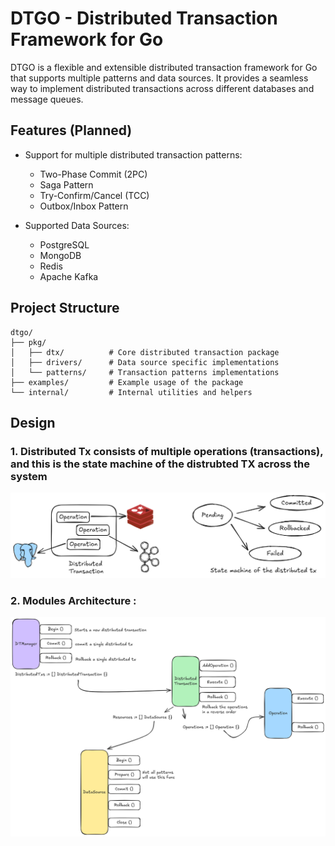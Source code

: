 # DTGO - Distributed Transaction Framework for Go

DTGO is a flexible and extensible distributed transaction framework for Go that supports multiple patterns and data sources. It provides a seamless way to implement distributed transactions across different databases and message queues.

## Features (Planned)

- Support for multiple distributed transaction patterns:
  - Two-Phase Commit (2PC)
  - Saga Pattern
  - Try-Confirm/Cancel (TCC)
  - Outbox/Inbox Pattern

- Supported Data Sources:
  - PostgreSQL
  - MongoDB
  - Redis
  - Apache Kafka

## Project Structure

```
dtgo/
├── pkg/
│   ├── dtx/          # Core distributed transaction package
│   ├── drivers/      # Data source specific implementations
│   └── patterns/     # Transaction patterns implementations
├── examples/         # Example usage of the package
└── internal/         # Internal utilities and helpers
```

## Design 
### 1. Distributed Tx consists of multiple operations (transactions), and this is the state machine of the distrubted TX across the system

![](design/arch_and_state_machine_of_dtx.png)

### 2. Modules Architecture :

![](design/arch_of_modules.png)